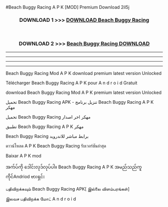 #Beach Buggy Racing  A P K [MOD] Premium Download 2il5j



<div align="center">

<h3>DOWNLOAD 1 >>> <a href="https://teeasianyam.web.app?sq=Beach Buggy Racing ">DOWNLOAD Beach Buggy Racing  </a></h3><br>

<h3>DOWNLOAD 2 >>> <a href="https://teeasianyam.web.app?sq=Beach Buggy Racing  ">Beach Buggy Racing   DOWNLOAD </a></h3>

</div>


----------------------------------------------------------

----------------------------------------------------------

----------------------------------------------------------

----------------------------------------------------------


Beach Buggy Racing   Mod A P K download premium latest version Unlocked

Télécharger Beach Buggy Racing   A P K pour A n d r o i d Gratuit

download Beach Buggy Racing   Mod A P K premium latest version Unlocked

تحميل Beach Buggy Racing   APK - تنزيل برنامج Beach Buggy Racing   A P K مهكر

تحميل Beach Buggy Racing   مهكر اخر اصدار

تطبيق Beach Buggy Racing   A P K مهكر

Beach Buggy Racing   برابط مباشر للاندرويد

ดาวน์โหลด A P K Beach Buggy Racing   รับเวอร์ชันล่าสุด

Baixar A P K mod

အက်ပ်ကို ဒေါင်းလုဒ်လုပ်ပါ။ Beach Buggy Racing   A P K အမည်သည်ကူကိုင်Andriod ဗားရှင်း

பதிவிறக்கவும் Beach Buggy Racing   APK[ இல்லை விளம்பரங்கள்] 
 
இலவச பதிவிறக்க மோட் A n d r o i d



